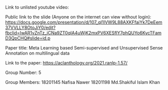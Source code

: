 Link to unlisted youtube video:


Public link to the slide (Anyone on the internet can view without login):
https://docs.google.com/presentation/d/107_qI1IVW9L88AXKFfaiYk7DeEem37VVLLY8OtoJiY0/edit?fbclid=IwAR1vZnTz_iCNa9ZT0qIA4uWjK2mxPV6XESflY7phQUYo6KycTFamD3QpCHQ#slide=id.p

Paper title:
Meta Learning based Semi-supervised and Unsupervised Sense Annotation on multilingual data

Link to the paper:
https://aclanthology.org/2021.ranlp-1.57/

Group Number:
5

Group Members:
18201145 Nafisa Nawer
18201198 Md.Shakiful Islam Khan
